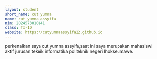 ```yaml
---
layout: student
short_name: cut yumna 
name: cut yumna assyifa
nim: 2024573010141
class: TI-1D
website: https://cutyumnaassyifa22.github.io
---
```

perkenalkan saya cut yumna assyifa,saat ini saya merupakan mahasiswi aktif jurusan teknik informatika politeknik negeri lhokseumawe.
